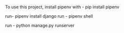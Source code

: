 To use this project, install pipenv with - pip install pipenv 

run-  pipenv install django
run - pipenv shell

run - python manage.py runserver
